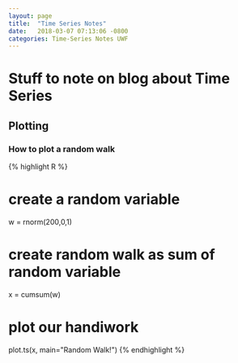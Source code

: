```yaml
---
layout: page
title:  "Time Series Notes"
date:   2018-03-07 07:13:06 -0800
categories: Time-Series Notes UWF
---
```

# Stuff to note on blog about Time Series

## Plotting

### How to plot a random walk

{% highlight R %}
# create a random variable
w = rnorm(200,0,1)

# create random walk as sum of random variable
x = cumsum(w)

# plot our handiwork
plot.ts(x, main="Random Walk!")
{% endhighlight %}